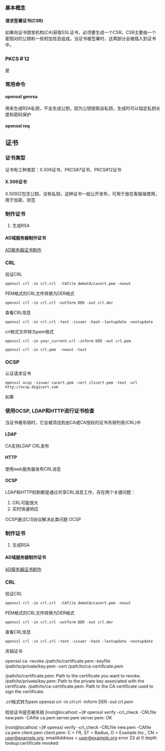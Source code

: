 ### 基本概念

#### 请求签署证书(CSR)
如果向证书颁发机构(CA)获取SSL证书，必须要生成一个CSR。CSR主要由一个密钥对的公钥和一些附加信息组成。当证书被签署时，这两部分会被插入到证书中。



### PKCS＃12
是




### 常用命令


#### openssl genrsa
用来生成RSA私钥，不会生成公钥，因为公钥提取自私钥，生成时可以指定私钥长度和密码保护

#### openssl req

## 证书
### 证书类型
证书有三种类型：X.509证书、PKCS#7证书、PKCS#12证书
#### X.509证书
X.509只包含公钥，没有私钥，这种证书一般公开发布，可用于放在客服端使用，用于加密、验签
### 制作证书

1. 生成RSA



#### AD域服务器制作证书

[AD服务器证书制作](https://zhuanlan.zhihu.com/p/558286846?utm_id=0)

### CRL


验证CRL

```openssl crl -in crl.crl  -CAfile demoCA/cacert.pem -noout```

PEM格式的CRL文件转换为DER格式

```openssl crl -in crl.crl -outform DER -out crl.der```

查看CRL信息

```openssl crl -in crl.crl -text -issuer -hash -lastupdate -nextupdate```


crl格式文件转为pem格式

```openssl crl -in your_current.crl -inform DER -out crl.pem```

```openssl crl -in crl.pem  -noout -text```



### OCSP
认证请求证书

```openssl ocsp -issuer cacert.pem -cert clicert.pem -text -url http://ocsp.digicert.com```

如果



### 使用OCSP, LDAP和HTTP进行证书检查

当证书被吊销时，它会被添加到由CA或CA授权的证书吊销列表(CRL)中

#### LDAP
CA支持LDAP CRL发布

#### HTTP
使用web服务器发布CRL消息

#### OCSP 
LDAP和HTTP机制都是通过共享CRL消息工作，存在两个关键问题：
1. CRL可能很大
2. 实时快速响应

OCSP通过C/S协议解决此类问题
OCSP



### 制作证书

1. 生成RSA



#### AD域服务器制作证书

[AD服务器证书制作](https://zhuanlan.zhihu.com/p/558286846?utm_id=0)

### CRL

验证CRL

```openssl crl -in crl.crl  -CAfile demoCA/cacert.pem -noout```

PEM格式的CRL文件转换为DER格式

```openssl crl -in crl.crl -outform DER -out crl.der```

查看CRL信息

```openssl crl -in crl.crl -text -issuer -hash -lastupdate -nextupdate```



吊销证书

openssl ca -revoke /path/to/certificate.pem -keyfile /path/to/private/key.pem -cert /path/to/ca-certificate.pem

/path/to/certificate.pem: Path to the certificate you want to revoke.
/path/to/private/key.pem: Path to the private key associated with the certificate.
/path/to/ca-certificate.pem: Path to the CA certificate used to sign the certificate.

.crl格式转为pem
openssl crl -in crl.crl -inform DER -out crl.pem

校验证书是否被吊销
[root@localhost ~]# openssl verify -crl_check -CRLfile new.pem -CAfile ca.pem server.pem
server.pem: OK


[root@localhost ~]# openssl verify -crl_check -CRLfile new.pem -CAfile ca.pem client.pem
client.pem: C = FR, ST = Radius, O = Example Inc., CN = user@example.org, emailAddress = user@example.org
error 23 at 0 depth lookup:certificate revoked


